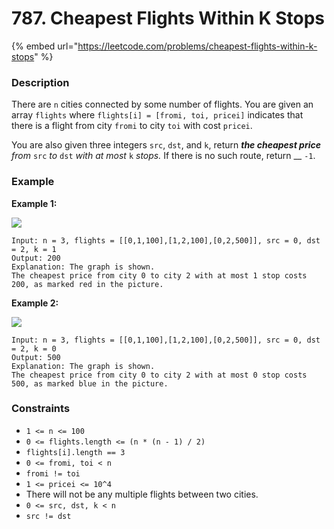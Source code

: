 # 787. Cheapest Flights Within K Stops

{% embed url="https://leetcode.com/problems/cheapest-flights-within-k-stops" %}

### Description

There are `n` cities connected by some number of flights. You are given an array `flights` where `flights[i] = [fromi, toi, pricei]` indicates that there is a flight from city `fromi` to city `toi` with cost `pricei`.

You are also given three integers `src`, `dst`, and `k`, return _**the cheapest price** from_ `src` _to_ `dst` _with at most_ `k` _stops._ If there is no such route, return __ `-1`.

### Example



**Example 1:**

![](https://s3-lc-upload.s3.amazonaws.com/uploads/2018/02/16/995.png)

```
Input: n = 3, flights = [[0,1,100],[1,2,100],[0,2,500]], src = 0, dst = 2, k = 1
Output: 200
Explanation: The graph is shown.
The cheapest price from city 0 to city 2 with at most 1 stop costs 200, as marked red in the picture.
```

**Example 2:**

![](https://s3-lc-upload.s3.amazonaws.com/uploads/2018/02/16/995.png)

```
Input: n = 3, flights = [[0,1,100],[1,2,100],[0,2,500]], src = 0, dst = 2, k = 0
Output: 500
Explanation: The graph is shown.
The cheapest price from city 0 to city 2 with at most 0 stop costs 500, as marked blue in the picture.
```

### Constraints

* `1 <= n <= 100`
* `0 <= flights.length <= (n * (n - 1) / 2)`
* `flights[i].length == 3`
* `0 <= fromi, toi < n`
* `fromi != toi`
* `1 <= pricei <= 10^4`
* There will not be any multiple flights between two cities.
* `0 <= src, dst, k < n`
* `src != dst`
